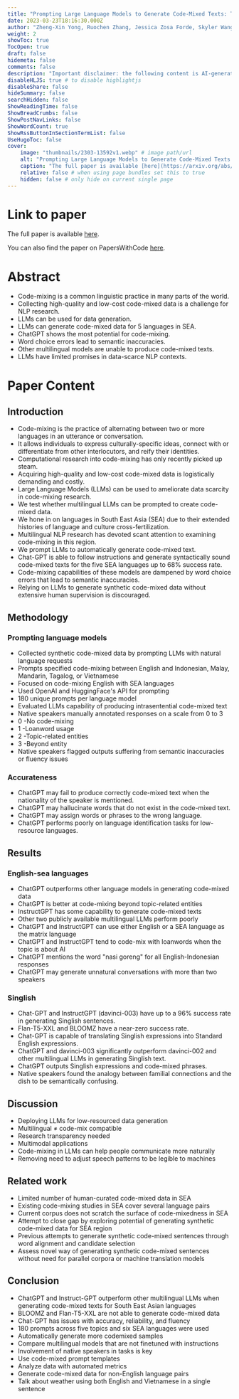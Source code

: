 ```yaml
---
title: "Prompting Large Language Models to Generate Code-Mixed Texts: The Case of South East Asian Languages"
date: 2023-03-23T18:16:30.000Z
author: "Zheng-Xin Yong, Ruochen Zhang, Jessica Zosa Forde, Skyler Wang, Samuel Cahyawijaya and 6 others"
weight: 2
showToc: true
TocOpen: true
draft: false
hidemeta: false
comments: false
description: "Important disclaimer: the following content is AI-generated, please make sure to fact check the presented information by reading the full paper."
disableHLJS: true # to disable highlightjs
disableShare: false
hideSummary: false
searchHidden: false
ShowReadingTime: false
ShowBreadCrumbs: false
ShowPostNavLinks: false
ShowWordCount: true
ShowRssButtonInSectionTermList: false
UseHugoToc: false
cover:
    image: "thumbnails/2303-13592v1.webp" # image path/url
    alt: "Prompting Large Language Models to Generate Code-Mixed Texts: The Case of South East Asian Languages" # alt text
    caption: "The full paper is available [here](https://arxiv.org/abs/2303.13592)." # display caption under cover
    relative: false # when using page bundles set this to true
    hidden: false # only hide on current single page
---
```


# Link to paper
The full paper is available [here](https://arxiv.org/abs/2303.13592).

You can also find the paper on PapersWithCode [here](https://paperswithcode.com/paper/prompting-large-language-models-to-generate).

# Abstract
- Code-mixing is a common linguistic practice in many parts of the world.
- Collecting high-quality and low-cost code-mixed data is a challenge for NLP research.
- LLMs can be used for data generation.
- LLMs can generate code-mixed data for 5 languages in SEA.
- ChatGPT shows the most potential for code-mixing.
- Word choice errors lead to semantic inaccuracies.
- Other multilingual models are unable to produce code-mixed texts.
- LLMs have limited promises in data-scarce NLP contexts.

# Paper Content

## Introduction
- Code-mixing is the practice of alternating between two or more languages in an utterance or conversation.
- It allows individuals to express culturally-specific ideas, connect with or differentiate from other interlocutors, and reify their identities.
- Computational research into code-mixing has only recently picked up steam.
- Acquiring high-quality and low-cost code-mixed data is logistically demanding and costly.
- Large Language Models (LLMs) can be used to ameliorate data scarcity in code-mixing research.
- We test whether multilingual LLMs can be prompted to create code-mixed data.
- We hone in on languages in South East Asia (SEA) due to their extended histories of language and culture cross-fertilization.
- Multilingual NLP research has devoted scant attention to examining code-mixing in this region.
- We prompt LLMs to automatically generate code-mixed text.
- Chat-GPT is able to follow instructions and generate syntactically sound code-mixed texts for the five SEA languages up to 68% success rate.
- Code-mixing capabilities of these models are dampened by word choice errors that lead to semantic inaccuracies.
- Relying on LLMs to generate synthetic code-mixed data without extensive human supervision is discouraged.

## Methodology

### Prompting language models
- Collected synthetic code-mixed data by prompting LLMs with natural language requests
- Prompts specified code-mixing between English and Indonesian, Malay, Mandarin, Tagalog, or Vietnamese
- Focused on code-mixing English with SEA languages
- Used OpenAI and HuggingFace's API for prompting
- 180 unique prompts per language model
- Evaluated LLMs capability of producing intrasentential code-mixed text
- Native speakers manually annotated responses on a scale from 0 to 3
- 0 -No code-mixing
- 1 -Loanword usage
- 2 -Topic-related entities
- 3 -Beyond entity
- Native speakers flagged outputs suffering from semantic inaccuracies or fluency issues

### Accurateness
- ChatGPT may fail to produce correctly code-mixed text when the nationality of the speaker is mentioned.
- ChatGPT may hallucinate words that do not exist in the code-mixed text.
- ChatGPT may assign words or phrases to the wrong language.
- ChatGPT performs poorly on language identification tasks for low-resource languages.

## Results

### English-sea languages
- ChatGPT outperforms other language models in generating code-mixed data
- ChatGPT is better at code-mixing beyond topic-related entities
- InstructGPT has some capability to generate code-mixed texts
- Other two publicly available multilingual LLMs perform poorly
- ChatGPT and InstructGPT can use either English or a SEA language as the matrix language
- ChatGPT and InstructGPT tend to code-mix with loanwords when the topic is about AI
- ChatGPT mentions the word "nasi goreng" for all English-Indonesian responses
- ChatGPT may generate unnatural conversations with more than two speakers

### Singlish
- Chat-GPT and InstructGPT (davinci-003) have up to a 96% success rate in generating Singlish sentences.
- Flan-T5-XXL and BLOOMZ have a near-zero success rate.
- Chat-GPT is capable of translating Singlish expressions into Standard English expressions.
- ChatGPT and davinci-003 significantly outperform davinci-002 and other multilingual LLMs in generating Singlish text.
- ChatGPT outputs Singlish expressions and code-mixed phrases.
- Native speakers found the analogy between familial connections and the dish to be semantically confusing.

## Discussion
- Deploying LLMs for low-resourced data generation
- Multilingual ≠ code-mix compatible
- Research transparency needed
- Multimodal applications
- Code-mixing in LLMs can help people communicate more naturally
- Removing need to adjust speech patterns to be legible to machines

## Related work
- Limited number of human-curated code-mixed data in SEA
- Existing code-mixing studies in SEA cover several language pairs
- Current corpus does not scratch the surface of code-mixedness in SEA
- Attempt to close gap by exploring potential of generating synthetic code-mixed data for SEA region
- Previous attempts to generate synthetic code-mixed sentences through word alignment and candidate selection
- Assess novel way of generating synthetic code-mixed sentences without need for parallel corpora or machine translation models

## Conclusion
- ChatGPT and Instruct-GPT outperform other multilingual LLMs when generating code-mixed texts for South East Asian languages
- BLOOMZ and Flan-T5-XXL are not able to generate code-mixed data
- Chat-GPT has issues with accuracy, reliability, and fluency
- 180 prompts across five topics and six SEA languages were used
- Automatically generate more codemixed samples
- Compare multilingual models that are not finetuned with instructions
- Involvement of native speakers in tasks is key
- Use code-mixed prompt templates
- Analyze data with automated metrics
- Generate code-mixed data for non-English language pairs
- Talk about weather using both English and Vietnamese in a single sentence
